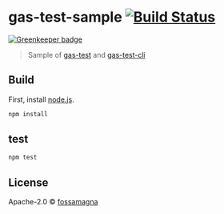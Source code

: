 # gas-test-sample [![Build Status][travis-image]][travis-url]

[![Greenkeeper badge](https://badges.greenkeeper.io/fossamagna/gas-test-sample.svg)](https://greenkeeper.io/)

> Sample of [gas-test](https://github.com/fossamagna/gas-test) and [gas-test-cli](https://github.com/fossamagna/gas-test-cli)

## Build

First, install [node.js](https://nodejs.org/).

```sh
npm install
```

## test

```sh
npm test
```

## License

Apache-2.0 © [fossamagna](https://github.com/fossamagna)

[travis-image]: https://travis-ci.org/fossamagna/gas-test-sample.svg?branch=master
[travis-url]: https://travis-ci.org/fossamagna/gas-test-sample

